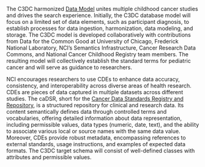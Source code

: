The C3DC harmonized <a href="https://github.com/CBIIT/c3dc-model" target="_blank" rel="noopener noreferrer">Data Model</a> unites multiple childhood cancer studies and drives the search experience. Initially, the C3DC database model will focus on a limited set of data elements, such as participant diagnosis, to establish processes for data ingestion, harmonization, data modeling, and storage. The C3DC model is developed collaboratively with contributions from Data for the Common Good at University of Chicago, Frederick National Laboratory, NCI’s Semantics Infrastructure, Cancer Research Data Commons, and National Cancer Childhood Registry team members. The resulting model will collectively establish the standard terms for pediatric cancer and will serve as guidance to researchers.

NCI encourages researchers to use CDEs to enhance data accuracy, consistency, and interoperability across diverse areas of health research. CDEs are pieces of data captured in multiple datasets across different studies. The caDSR, short for the <a href="https://cadsr.cancer.gov/onedata/Home.jsp" target="_blank" rel="noopener noreferrer">Cancer Data Standards Registry and Repository</a>, is a structured repository for clinical and research data. Its content semantically defines data through controlled terms and vocabularies, offering detailed information about data representation, including permissible values, data types (numeric, date, text), and the ability to associate various local or source names with the same data value. Moreover, CDEs provide robust metadata, encompassing references to external standards, usage instructions, and examples of expected data formats. The C3DC target schema will consist of well-defined classes with attributes and permissible values.
